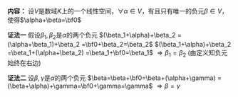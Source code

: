 **内容：**
设$V$是数域$K$上的一个线性空间，$\forall\alpha
\in V$，有且只有唯一的负元$\beta\in V$，使得$\alpha+\beta=\bf0$

**证法一**
假设$\beta_1,\beta_2$是$\alpha$的两个负元
$(\beta_1+\alpha)+\beta_2
=(\alpha+\beta_1)+\beta_2
=\bf0+\beta_2=\beta_2$
$(\beta_1+\alpha)+\beta_2
=\beta_1+(\alpha+\beta_2)
=\beta_1+\bf0=\beta_1$
$\Rightarrow \beta_1=\beta_2$
(由定义知负元始终在右边)

**证法二**
设$\beta,\gamma$是$\alpha$的两个负元
$\beta=\beta+\bf0=\beta+(\alpha+\gamma)
=(\beta+\alpha)+\gamma=\bf0+\gamma=\gamma$
$\Rightarrow\beta=\gamma$